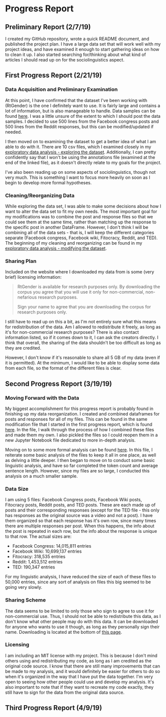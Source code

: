 # Progress Report

## Preliminary Report (2/7/19)
I created my GitHub repository, wrote a quick README document, and published the project plan. I have a large data set that will work well with my project ideas, and have examined it enough to start gathering ideas on how to clean it up. I also started searching for/thinking about what kind of articles I should read up on for the sociolinguistics aspect.

## First Progress Report (2/21/19)
### Data Acquisition and Preliminary Examination
At this point, I have confirmed that the dataset I've been working with (RtGender) is the one I definitely want to use. It is fairly large and contains a lot of information, but is also manageable to handle. Data samples can be found [here](data_samples/). I was a little unsure of the extent to which I should post the data samples. I decided to use 500 lines from the Facebook congress posts and 500 lines from the Reddit responses, but this can be modified/updated if needed.

I then moved on to examining the dataset to get a better idea of what I am able to do with it. There are 10 csv files, which I examined closely in my [exploratory data analysis - exploring the dataset](exploratory_data_analysis/exploring_dataset.ipynb). Additionally, I can pretty confidently say that I won't be using the annotations file (examined at the end of the linked file), as it doesn't directly relate to my goals for the project.

I've also been reading up on some aspects of sociolinguistics, though not very much. This is something I want to focus more heavily on soon as I begin to develop more formal hypotheses.

### Cleaning/Reorganizing Data
While exploring the data set, I was able to make some decisions about how I want to alter the data set to fit my own needs. The most important goal for my modifications was to combine the post and response files so that we could see them at the same time, rather than matching up the response to the specific post in another DataFrame. However, I don't think I will be combining all of the data sets - that is, I will keep the different categories separate (Facebook congress, Facebook wiki, Fitocracy, Reddit, and TED). The beginning of my cleaning and reorganizing can be found in my [exploratory data analysis - modifying the dataset](exploratory_data_analysis/modifying_dataset.ipynb).

### Sharing Plan
Included on the website where I downloaded my data from is some (very brief) licensing information:

> RtGender is available for research purposes only. By downloading the corpus you agree that you will use it only for non-commercial, non-nefarious research purposes.
>
> Sign your name to agree that you are downloading the corpus for research purposes only.

I still have to read up on this a bit, as I'm not entirely sure what this means for redistribution of the data. Am I allowed to redistribute it freely, as long as it's for non-commercial research purposes? There is also contact information listed, so if it comes down to it, I can ask the creators directly. I think that overall, the sharing of the data shouldn't be too difficult as long as they are credited.

However, I don't know if it's reasonable to share all 5 GB of my data (even if it is permitted). At the minimum, I would like to be able to display some data from each file, so the format of the different files is clear.

## Second Progress Report (3/19/19)
### Moving Forward with the Data
My biggest accomplishment for this progress report is probably found in finishing up my data reorganization. I created and combined dataframes for posts and responses for all of my files. This can be found in the same modification file that I started in the first progress report, which is found [here](exploratory_data_analysis/modifying_dataset.ipynb). In the file, I walk through the process of how I combined these files and made them my own. I also pickled the files so I could reopen them in a new Jupyter Notebook file dedicated to more in-depth analysis.

Moving on to some more formal analysis can be found [here](exploratory_data_analysis/main_analysis.ipynb). In this file, I reiterate some basic analysis of the files to keep it all in one place, as well as delving a little deeper. I then began to move on to conduct some basic linguistic analysis, and have so far completed the token count and average sentence length. However, since my files are so large, I conducted this analysis on a much smaller sample.

### Data Size
I am using 5 files: Facebook Congress posts, Facebook Wiki posts, Fitocracy posts, Reddit posts, and TED posts. These are each made up of posts and their corresponding responses (except for the TED file - this only has responses as the original source was a video and not a post). I have them organized so that each response has it's own row, since many times there are multiple responses per post. When this happens, the info about the post is repeated in each row, but the info about the response is unique to that row. The actual sizes are:

- Facebook Congress: 14,015,811 entries
- Facebook Wiki: 10,699,137 entries
- Fitocracy: 318,535 entries
- Reddit: 1,453,512 entries
- TED: 190,347 entries

For my linguistic analysis, I have reduced the size of each of these files to 50,000 entries, since any sort of analysis on files this big seemed to be going very slowly.

### Sharing Scheme
The data seems to be limited to only those who sign to agree to use it for non-commercial use. Thus, I should not be able to redistribute this data, as I don't know what other people may do with this data. It can be downloaded for anyone who wants to use it though, as long as they personally sign their name. Downloading is located at the bottom of [this page](https://nlp.stanford.edu/robvoigt/rtgender/).

### Licensing
I am including an MIT license with my project. This is because I don't mind others using and redistributing my code, as long as I am credited as the original code source. I know that there are still many improvements that can be made to my analysis, and it would definitely be easier for others to do so when it's organized in the way that I have put the data together. I'm very open to seeing how other people could use and develop my analysis. It's also important to note that if they want to recreate my code exactly, they still have to sign for the data from the original data source.

## Third Progress Report (4/9/19)